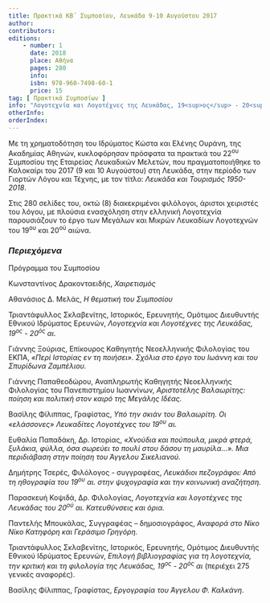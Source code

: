 ```yaml
---
title: Πρακτικά ΚΒ΄ Συμποσίου, Λευκάδα 9-10 Αυγούστου 2017
author:
contributors:
editions:
    - number: 1
      date: 2018
      place: Αθήνα
      pages: 280
      info:
      isbn: 978-960-7498-60-1
      price: 15
tag: [ Πρακτικά Συμποσίων ]
info: "Λογοτεχνία και Λογοτέχνες της Λευκάδας, 19<sup>ος</sup> - 20<sup>ός</sup> αι."
otherInfo:
orderIndex:
---
```


Με τη χρηματοδότηση του Ιδρύματος Κώστα και Ελένης Ουράνη, της Ακαδημίας Αθηνών, κυκλοφόρησαν πρόσφατα τα πρακτικά του 22<sup>ου</sup> Συμποσίου της Εταιρείας Λευκαδικών Μελετών, που πραγματοποιήθηκε το Καλοκαίρι του 2017 \(9 και 10 Αυγούστου\) στη Λευκάδα, στην περίοδο των Γιορτών Λόγου και Τέχνης, με τον τίτλο: *Λευκάδα και Τουρισμός 1950-2018*.

Στις 280 σελίδες του, οκτώ \(8\) διακεκριμένοι φιλόλογοι, άριστοι χειριστές του λόγου, με πλούσια ενασχόληση στην ελληνική Λογοτεχνία παρουσιάζουν το έργο των Μεγάλων και Μικρών Λευκαδίων Λογοτεχνών του 19<sup>ου</sup> και 20<sup>ού</sup> αιώνα.

### *Περιεχόμενα*

Πρόγραμμα του Συμποσίου

Κωνσταντίνος Δρακονταειδής, *Χαιρετισμός*

Αθανάσιος Δ. Μελάς, *Η θεματική του Συμποσίου*

Τριαντάφυλλος Σκλαβενίτης, Ιστορικός, Ερευνητής, Ομότιμος Διευθυντής Εθνικού Ιδρύματος Ερευνών, *Λογοτεχνία και Λογοτέχνες της Λευκάδας, 19<sup>ος</sup> - 20<sup>ός</sup> αι.*

Γιάννης Ξούριας, Επίκουρος Καθηγητής Νεοελληνικής Φιλολογίας του ΕΚΠΑ, *«Περί Ιστορίας εν τη ποιήσει». Σχόλια στο έργο του Ιωάννη και του Σπυρίδωνα Ζαμπέλιου.*

Γιάννης Παπαθεοδώρου, Αναπληρωτής Καθηγητής Νεοελληνικής Φιλολογίας του Πανεπιστημίου Ιωαννίνων, *Αριστοτέλης Βαλαωρίτης: ποίηση και πολιτική στον καιρό της Μεγάλης Ιδέας.*

Βασίλης Φίλιππας, Γραφίστας, *Υπό την σκιάν του Βαλαωρίτη. Οι «ελάσσονες» Λευκαδίτες Λογοτέχνες του 19<sup>ου</sup> αι.*

Ευθαλία Παπαδάκη, Δρ. Ιστορίας, *«Χνούδια και πούπουλα, μικρά φτερά, ξυλάκια, φύλλα, όσα σωρεύει το πουλί στου δάσου τη μαυρίλα…». Μια περιδιάβαση στην ποίηση του Άγγελου Σικελιανού.*

Δημήτρης Τσερές, Φιλόλογος - συγγραφέας, *Λευκάδιοι πεζογράφοι: Από τη ηθογραφία του 19<sup>ου</sup> αι. στην ψυχογραφία και την κοινωνική αναζήτηση.*

Παρασκευή Κοψιδά, Δρ. Φιλολογίας, *Λογοτεχνία και λογοτέχνες της Λευκάδας του 20<sup>ού</sup> αι. Κατευθύνσεις και όρια.*

Παντελής Μπουκάλας, Συγγραφέας – δημοσιογράφος, *Αναφορά στο Νίκο Νίκο Κατηφόρη και Γεράσιμο Γρηγόρη.*

Τριαντάφυλλος Σκλαβενίτης, Ιστορικός, Ερευνητής, Ομότιμος Διευθυντής Εθνικού Ιδρύματος Ερευνών, *Επιλογή βιβλιογραφίας για τη λογοτεχνία, την κριτική και τη φιλολογία της Λευκάδας, 19<sup>ος</sup> - 20<sup>ός</sup> αι* (περιέχει 275 γενικές αναφορές).

Βασίλης Φίλιππας, Γραφίστας, *Εργογραφία του Άγγελου Φ. Καλκάνη*.

